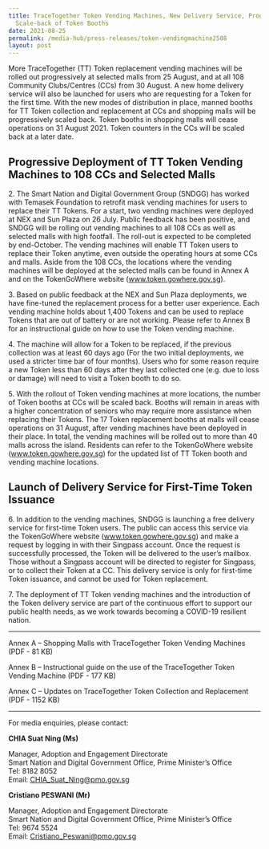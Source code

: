 ```yaml
---
title: TraceTogether Token Vending Machines, New Delivery Service, Progressive
  Scale-back of Token Booths
date: 2021-08-25
permalink: /media-hub/press-releases/token-vendingmachine2508
layout: post
---
```

More TraceTogether (TT) Token replacement vending machines will be rolled out progressively at selected malls from 25 August, and at all 108 Community Clubs/Centres (CCs) from 30 August. A new home delivery service will also be launched for users who are requesting for a Token for the first time. With the new modes of distribution in place, manned booths for TT Token collection and replacement at CCs and shopping malls will be progressively scaled back. Token booths in shopping malls will cease operations on 31 August 2021. Token counters in the CCs will be scaled back at a later date.   

## Progressive Deployment of TT Token Vending Machines to 108 CCs and Selected Malls

2\.         The Smart Nation and Digital Government Group (SNDGG) has worked with Temasek Foundation to retrofit mask vending machines for users to replace their TT Tokens. For a start, two vending machines were deployed at NEX and Sun Plaza on 26 July. Public feedback has been positive, and SNDGG will be rolling out vending machines to all 108 CCs as well as selected malls with high footfall. The roll-out is expected to be completed by end-October. The vending machines will enable TT Token users to replace their Token anytime, even outside the operating hours at some CCs and malls. Aside from the 108 CCs, the locations where the vending machines will be deployed at the selected malls can be found in Annex A and on the TokenGoWhere website (www.token.gowhere.gov.sg).

3\.         Based on public feedback at the NEX and Sun Plaza deployments, we have fine-tuned the replacement process for a better user experience. Each vending machine holds about 1,400 Tokens and can be used to replace Tokens that are out of battery or are not working. Please refer to Annex B for an instructional guide on how to use the Token vending machine.

4\.         The machine will allow for a Token to be replaced, if the previous collection was at least 60 days ago (For the two initial deployments, we used a stricter time bar of four months). Users who for some reason require a new Token less than 60 days after they last collected one (e.g. due to loss or damage) will need to visit a Token booth to do so.

5\.         With the rollout of Token vending machines at more locations, the number of Token booths at CCs will be scaled back. Booths will remain in areas with a higher concentration of seniors who may require more assistance when replacing their Tokens. The 17 Token replacement booths at malls will cease operations on 31 August, after vending machines have been deployed in their place. In total, the vending machines will be rolled out to more than 40 malls across the island. Residents can refer to the TokenGoWhere website (www.token.gowhere.gov.sg) for the updated list of TT Token booth and vending machine locations.

## Launch of Delivery Service for First-Time Token Issuance

6\.         In addition to the vending machines, SNDGG is launching a free delivery service for first-time Token users. The public can access this service via the TokenGoWhere website (www.token.gowhere.gov.sg) and make a request by logging in with their Singpass account. Once the request is successfully processed, the Token will be delivered to the user’s mailbox. Those without a Singpass account will be directed to register for Singpass, or to collect their Token at a CC. This delivery service is only for first-time Token issuance, and cannot be used for Token replacement.

7\.         The deployment of TT Token vending machines and the introduction of the Token delivery service are part of the continuous effort to support our public health needs, as we work towards becoming a COVID-19 resilient nation.


******

Annex A – Shopping Malls with TraceTogether Token Vending Machines (PDF - 81 KB)

Annex B – Instructional guide on the use of the TraceTogether Token Vending Machine (PDF - 177 KB)

Annex C – Updates on TraceTogether Token Collection and Replacement (PDF - 1152 KB)


******


For media enquiries, please contact:


**CHIA Suat Ning (Ms)**

Manager, Adoption and Engagement Directorate<br>
Smart Nation and Digital Government Office, Prime Minister’s Office<br>
Tel: 8182 8052<br>
Email: CHIA_Suat_Ning@pmo.gov.sg

 

**Cristiano PESWANI (Mr)**

Manager, Adoption and Engagement Directorate<br>
Smart Nation and Digital Government Office, Prime Minister’s Office<br>
Tel: 9674 5524<br>
 Email: Cristiano_Peswani@pmo.gov.sg